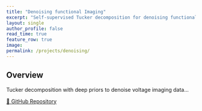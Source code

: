 ```yaml
---
title: "Denoising functional Imaging"
excerpt: "Self-supervised Tucker decomposition for denoising functional imaging."
layout: single
author_profile: false
read_time: true
feature_row: true
image:
permalink: /projects/denoising/
---
```


## Overview

Tucker decomposition with deep priors to denoise voltage imaging data...

[🔗 GitHub Repository](https://github.com/bhasub24/Denoising)
